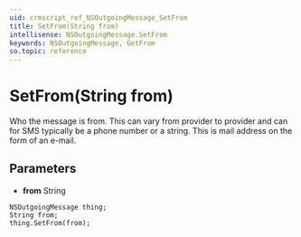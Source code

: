 ```yaml
---
uid: crmscript_ref_NSOutgoingMessage_SetFrom
title: SetFrom(String from)
intellisense: NSOutgoingMessage.SetFrom
keywords: NSOutgoingMessage, GetFrom
so.topic: reference
---
```


# SetFrom(String from)

Who the message is from.  This can vary from provider to provider and can for SMS typically be a phone number or a string.  This is mail address on the form of an e-mail.

## Parameters

* **from** String

```crmscript
NSOutgoingMessage thing;
String from;
thing.SetFrom(from);
```

